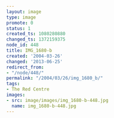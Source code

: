 ```yaml
---
layout: image
type: image
promote: 0
status: 1
created_ts: 1080280880
changed_ts: 1372159375
node_id: 448
title: IMG_1680-b
created: '2004-03-26'
changed: '2013-06-25'
redirect_from:
- "/node/448/"
permalink: "/2004/03/26/img_1680_b/"
tags:
- The Red Centre
images:
- src: image/images/img_1680-b-448.jpg
  name: img_1680-b-448.jpg
---
```


